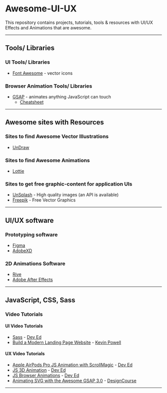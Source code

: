 # Awesome-UI-UX
This repository contains projects, tutorials, tools & resources with UI/UX Effects and Animations that are awesome.

---
## Tools/ Libraries

### UI Tools/ Libraries
- [Font Awesome](https://fontawesome.com/) - vector icons

### Browser Animation Tools/ Libraries
- [GSAP](https://greensock.com/gsap/) - animates anything JavaScript can touch
  - [Cheatsheet](https://greensock.com/cheatsheet/)

---

## Awesome sites with Resources

### Sites to find Awesome Vector Illustrations 
- [UnDraw](https://undraw.co/) 

### Sites to find Awesome Animations 
- [Lottie](https://lottiefiles.com/)

### Sites to get free graphic-content for application UIs
- [UnSplash](https://source.unsplash.com/) - High quality images (an API is available)
- [Freepik](https://www.freepik.com/vectors/graphics) - Free Vector Graphics

--- 

## UI/UX software 

### Prototyping software
- [Figma](https://www.figma.com/)
- [AdobeXD](https://www.adobe.com/products/xd.html) 

### 2D Animations Software
- [Rive](https://rive.app/)
- [Adobe After Effects](https://www.adobe.com/products/aftereffects.html)

---

## JavaScript, CSS, Sass
### Video Tutorials
#### UI Video Tutorials
- [Sass](https://youtu.be/Zz6eOVaaelI) - [Dev Ed](https://www.youtube.com/channel/UClb90NQQcskPUGDIXsQEz5Q)
- [Build a Modern Landing Page Website](https://youtu.be/X1dz0xRbSJc) - [Kevin Powell](https://www.youtube.com/channel/UCJZv4d5rbIKd4QHMPkcABCw)

#### UX Video Tutorials

- [Apple AirPods Pro JS Animation with ScrollMagic](https://youtu.be/wLUJ9VNzZXo) - [Dev Ed](https://www.youtube.com/channel/UClb90NQQcskPUGDIXsQEz5Q)
- [JS 3D Animation](https://youtu.be/XK7T3mY1V-w) - [Dev Ed](https://www.youtube.com/channel/UClb90NQQcskPUGDIXsQEz5Q)
- [JS Browser Animations](https://youtu.be/sN93DRYkCO8) - [Dev Ed](https://www.youtube.com/channel/UClb90NQQcskPUGDIXsQEz5Q)
- [Animating SVG with the Awesome GSAP 3.0](https://youtu.be/lj37QZ047f8) - [DesignCourse](https://www.youtube.com/channel/UCVyRiMvfUNMA1UPlDPzG5Ow)

---